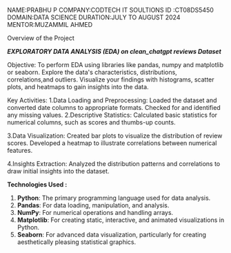 NAME:PRABHU P
COMPANY:CODTECH IT SOULTIONS
ID :CT08DS5450
DOMAIN:DATA SCIENCE
DURATION:JULY TO AUGUST 2024
MENTOR:MUZAMMIL AHMED

Overview of the Project

*****EXPLORATORY DATA ANALYSIS (EDA) on clean_chatgpt reviews Dataset*****

Objective:
  To perform EDA using libraries like pandas, numpy and matplotlib or seaborn. Explore the data's characteristics, distributions, correlations,and outliers. 
  Visualize your findings with histograms, scatter plots, and heatmaps to gain insights into the data.

Key Activities:
 1.Data Loading and Preprocessing:
          Loaded the dataset and converted date columns to appropriate formats.
          Checked for and identified any missing values.
 2.Descriptive Statistics:
          Calculated basic statistics for numerical columns, such as scores and thumbs-up counts.

 3.Data Visualization:
          Created bar plots to visualize the distribution of review scores.
          Developed a heatmap to illustrate correlations between numerical features.

 4.Insights Extraction:
          Analyzed the distribution patterns and correlations to draw initial insights into the dataset.

**Technologies Used :**

1. **Python**: The primary programming language used for data analysis.
2. **Pandas**: For data loading, manipulation, and analysis.
3. **NumPy**: For numerical operations and handling arrays.
4. **Matplotlib**: For creating static, interactive, and animated visualizations in Python.
5. **Seaborn**: For advanced data visualization, particularly for creating aesthetically pleasing statistical graphics.









